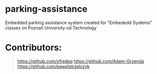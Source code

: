 # parking-assistance
Embedded parking assistance system created for "Embededd Systems" classes on Poznań University od Technology

# Contributors:
> https://github.com/xfredeq
> https://github.com/Adam-Grzenda
> https://github.com/pawelstrzelczyk
